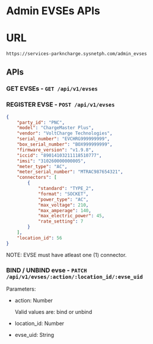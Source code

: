# Admin EVSEs APIs

# URL

`https://services-parkncharge.sysnetph.com/admin_evses`

## APIs

### GET EVSEs - `GET /api/v1/evses`

### REGISTER EVSE - `POST /api/v1/evses`

```json
{
	"party_id": "PNC",
	"model": "ChargeMaster Plus",
	"vendor": "VoltCharge Technologies",
	"serial_number": "EVCHRG999999999",
	"box_serial_number": "BOX999999999",
	"firmware_version": "v1.9.8",
	"iccid": "89014103211118510777",
	"imsi": "310260000000005",
	"meter_type": "AC",
	"meter_serial_number": "MTRAC987654321",
	"connectors": [
		{
			"standard": "TYPE_2",
			"format": "SOCKET",
			"power_type": "AC",
			"max_voltage": 210,
			"max_amperage": 140,
			"max_electric_power": 45,
			"rate_setting": 7
		}
	],
	"location_id": 56
}
```

NOTE: EVSE must have atleast one (1) connector.

### BIND / UNBIND evse - `PATCH /api/v1/evses/:action/:location_id/:evse_uid`

Parameters:

- action: Number

  Valid values are: bind or unbind

- location_id: Number

- evse_uid: String
